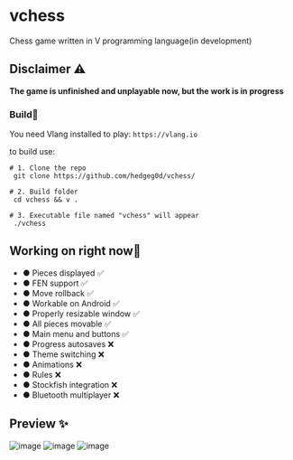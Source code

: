 # vchess
Chess game written in V programming language(in development)

## Disclaimer ⚠️
**The game is unfinished and unplayable now, but the work is in progress**

### Build🔨

You need Vlang installed to play: `https://vlang.io`

to build use:
```
# 1. Clone the repo
 git clone https://github.com/hedgeg0d/vchess/
 
# 2. Build folder
 cd vchess && v .

# 3. Executable file named "vchess" will appear
 ./vchess
```

## Working on right now🔧
- ● Pieces displayed          ✅
- ● FEN support               ✅
- ● Move rollback             ✅
- ● Workable on Android       ✅
- ● Properly resizable window ✅
- ● All pieces movable        ✅
- ● Main menu and buttons     ✅
- ● Progress autosaves        ❌
- ● Theme switching           ❌
- ● Animations                ❌
- ● Rules                     ❌
- ● Stockfish integration     ❌
- ● Bluetooth multiplayer     ❌

## Preview ✨
![image](https://user-images.githubusercontent.com/83360271/219865652-8c79715a-e1a0-4917-919d-32b7d1f9d263.png)
![image](https://user-images.githubusercontent.com/83360271/219865719-2072a439-bef0-4361-b3f9-906fcde72000.png)
![image](https://user-images.githubusercontent.com/83360271/220739594-f925953f-372b-4e7a-b213-c3b07c86764b.png)
